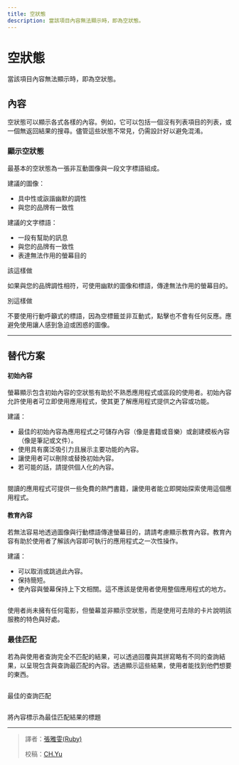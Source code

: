 ```yaml
---
title: 空狀態
description: 當該項目內容無法顯示時，即為空狀態。
---
```

<!-- markdownlint-disable MD025 -->
<!-- markdownlint-disable MD033 -->

# 空狀態

當該項目內容無法顯示時，即為空狀態。

## 內容

空狀態可以顯示各式各樣的內容。例如，它可以包括一個沒有列表項目的列表，或一個無返回結果的搜尋。儘管這些狀態不常見，仍需設計好以避免混淆。

### 顯示空狀態

最基本的空狀態為一張非互動圖像與一段文字標語組成。

建議的圖像：

- 具中性或詼諧幽默的調性
- 與您的品牌有一致性

建議的文字標語：

- 一段有幫助的訊息
- 與您的品牌有一致性
- 表達無法作用的螢幕目的

<div class="img-grid">
    <div class="grid-item">
        <img src="https://lh3.googleusercontent.com/7Gp3ccv6gapFRG2Q8luiyIhnK8UK3b4PdZpeP1nDFLIVO-PqO7V8G4mu5AKcyo7V8NtORllkpObr8VDWYyKL7pp7Lcw83UflkhjWKw=w1064-v0" alt="">
        <div class="item-divide divide-gn"></div>
        <div class="item-title title-gn">該這樣做</div>
        <p>如果與您的品牌調性相符，可使用幽默的圖像和標語，傳達無法作用的螢幕目的。</p>
    </div>
    <div class="grid-item">
         <img src="https://lh3.googleusercontent.com/x_oYD4OotBkR7Ft_2IRHrc_i8pi4o4MUXwu5JlMY6x-0JP_30muTQDg02x90QkGrWsHr9ZlX0dMY52ZyiBB7Bl5ZnXqRdR8Lrlngcw=w1064-v0" alt="">
        <div class="item-divide divide-rd"></div>
        <div class="item-title title-rd">別這樣做</div>
        <p>不要使用行動呼籲式的標語，因為空標籤並非互動式，點擊也不會有任何反應。應避免使用讓人感到急迫或困惑的圖像。</p>
    </div>
</div>

---

## 替代方案

<div class="img-grid">
    <div class="grid-item">
        <h4>初始內容</h4>
        <p>螢幕顯示包含初始內容的空狀態有助於不熟悉應用程式或區段的使用者。初始內容允許使用者可立即使用應用程式，使其更了解應用程式提供之內容或功能。</p>
        <p>建議：</p>
        <ul class="annotation">
            <li>最佳的初始內容為應用程式之可儲存內容（像是書籍或音樂）或創建模板內容（像是筆記或文件）。</li>
            <li>使用具有廣泛吸引力且展示主要功能的內容。</li>
            <li>讓使用者可以刪除或替換初始內容。</li>
            <li>若可能的話，請提供個人化的內容。</li>
        </ul>
    </div>
    <div class="grid-item">
        <img src="https://lh3.googleusercontent.com/ps_IxoOIg0sW2E8_bIxBxQvLlACf6aaXGWvJvMaPOpM_kCf3WH8aEUfq6wMHbBkxJ3xCkdKoZFX0pNHP3zvhdOYV-zoMchmQU6EW=w1064-v0" alt="">
        <p>閱讀的應用程式可提供一些免費的熱門書籍，讓使用者能立即開始探索使用這個應用程式。</p>
    </div>
</div>

<div class="img-grid">
    <div class="grid-item">
        <h4>教育內容</h4>
        <p>若無法容易地透過圖像與行動標語傳達螢幕目的，請請考慮顯示教育內容。教育內容有助於使用者了解該內容即可執行的應用程式之一次性操作。</p>
        <p>建議：</p>
        <ul class="annotation">
            <li>可以取消或跳過此內容。</li>
            <li>保持簡短。</li>
            <li>使內容與螢幕保持上下文相關。這不應該是使用者使用整個應用程式的地方。</li>
        </ul>
    </div>
    <div class="grid-item">
        <img src="https://lh3.googleusercontent.com/D4uCxK_dFEfe2-xlm18B7_po26RkzRVTp7657Rcf0Ig1ae_dJGOtBcRJ41obA2DEkRUJgsFbz5IDD617jpVtKC1E_BdFef8Or4G1=w1064-v0" alt="">
        <p>使用者尚未擁有任何電影，但螢幕並非顯示空狀態，而是使用可去除的卡片說明該服務的特色與好處。</p>
    </div>
</div>

### 最佳匹配

若為與使用者查詢完全不匹配的結果，可以透過回覆與其拼寫略有不同的查詢結果，以呈現包含與查詢最匹配的內容。透過顯示這些結果，使用者能找到他們想要的東西。

<div class="img-grid">
    <div class="grid-item">
        <img src="https://lh3.googleusercontent.com/b-pBseOvhBO97PrUfbTgZuI07QtVe5hUHUCDPHdtJBNaCkBB88wBeaXZTUpCU40eV0BsB8flMeT0fx2_jCK6TbQ0D9TpckbnMKFpQtk=w1064-v0" alt="">
        <p>最佳的查詢匹配</p>
    </div>
    <div class="grid-item">
        <img src="https://lh3.googleusercontent.com/Rte3wDHCokqTYp5Xq-NU2J1C0eCrILy1m9sZcL2nmq8yjr28i-G5CCkE0B00caxtFm8JYdVf3jA-25OdFhlDX1WtxhYeD026S8MtJQ=w1064-v0" alt="">
        <p>將內容標示為最佳匹配結果的標題</p>
    </div>
</div>

---

> 譯者：[張雅雯(Ruby)](https://www.facebook.com/rubychang20/)
>
> 校稿：[CH.Yu](https://github.com/yuu-chien)
